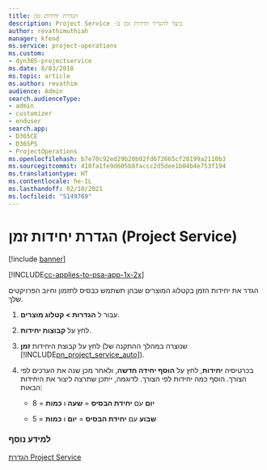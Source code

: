 ```yaml
---
title: הגדרת יחידות זמן
description: כיצד להגדיר יחידות זמן ב- ‏‫Project Service
author: revathimuthiah
manager: kfend
ms.service: project-operations
ms.custom:
- dyn365-projectservice
ms.date: 8/03/2018
ms.topic: article
ms.author: revathim
audience: Admin
search.audienceType:
- admin
- customizer
- enduser
search.app:
- D365CE
- D365PS
- ProjectOperations
ms.openlocfilehash: b7e70c92ed29b20b02fd672665cf20199a2110b3
ms.sourcegitcommit: 418fa1fe9d605b8faccc2d5dee1b04b4e753f194
ms.translationtype: HT
ms.contentlocale: he-IL
ms.lasthandoff: 02/10/2021
ms.locfileid: "5149769"
---
```

# <a name="set-up-time-units-project-service"></a>הגדרת יחידות זמן (Project Service)

[!include [banner](../includes/psa-now-project-operations.md)]

[!INCLUDE[cc-applies-to-psa-app-1x-2x](../includes/cc-applies-to-psa-app-1x-2x.md)]

הגדר את יחידות הזמן בקטלוג המוצרים שבהן תשתמש כבסיס לתזמון וחיוב הפרויקטים שלך.  
  
1. עבור ל **הגדרות > קטלוג מוצרים**.  
  
2. לחץ על **קבוצות יחידות**.  
  
3. לחץ על קבוצת היחידות **זמן** (שנוצרה במהלך ההתקנה של [!INCLUDE[pn_project_service_auto](../includes/pn-project-service-auto.md)]).  
  
4. בכרטיסיה **יחידות**, לחץ על **הוסף יחידה חדשה**, ולאחר מכן שנה את הערכים לפי הצורך. הוסף כמה יחידות לפי הצורך. לדוגמה, ייתכן שתרצה ליצור את היחידות הבאות:  
  
   - **יום** עם **יחידת הבסיס** = **שעה** ו **כמות** = 8  
  
   - **שבוע** עם **יחידת הבסיס** = **יום** ו **כמות** = 5  
  
### <a name="see-also"></a>למידע נוסף  
 [הגדרת Project Service](../psa/configure.md)

